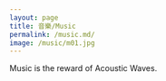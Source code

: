 ```yaml
---
layout: page
title: 音樂/Music
permalink: /music.md/
image: /music/m01.jpg
---
```

Music is the reward of Acoustic Waves.
